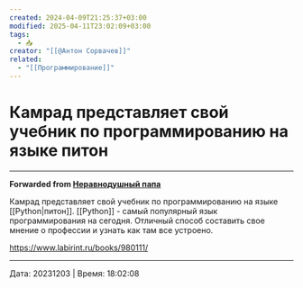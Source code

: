 ```yaml
---
created: 2024-04-09T21:25:37+03:00
modified: 2025-04-11T23:02:09+03:00
tags:
  - 📥
creator: "[[@Антон Сорвачев]]"
related:
  - "[[Программирование]]"
---
```


# Камрад представляет свой учебник по программированию на языке питон



***

**Forwarded from [Неравнодушный папа](https://t.me/MensConsult/1635)**

Камрад представляет свой учебник по программированию на языке [[Python|питон]].
[[Python]] - самый популярный язык программирования на сегодня.
Отличный способ составить свое мнение о профессии и узнать как там все устроено.

https://www.labirint.ru/books/980111/

---

Дата: 20231203 | Время: 18:02:08